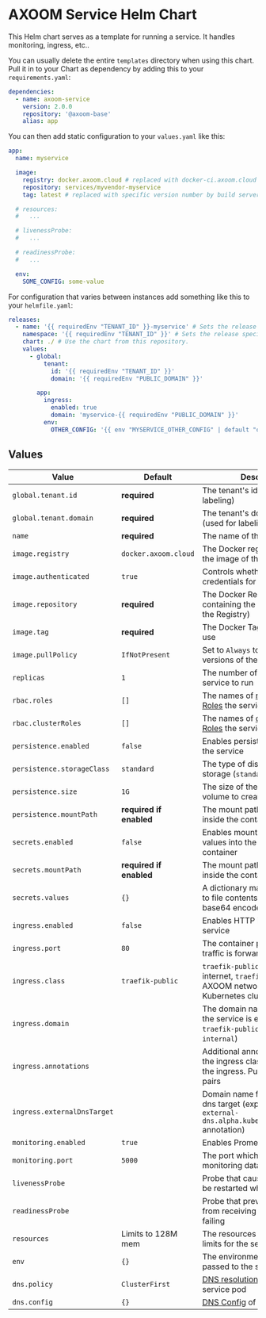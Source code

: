 # AXOOM Service Helm Chart

This Helm chart serves as a template for running a service. It handles monitoring, ingress, etc..

You can usually delete the entire `templates` directory when using this chart. Pull it in to your Chart as dependency by adding this to your `requirements.yaml`:

```yaml
dependencies:
  - name: axoom-service
    version: 2.0.0
    repository: '@axoom-base'
    alias: app
```

You can then add static configuration to your `values.yaml` like this:

```yaml
app:
  name: myservice

  image:
    registry: docker.axoom.cloud # replaced with docker-ci.axoom.cloud for pre-release builds by build server
    repository: services/myvendor-myservice
    tag: latest # replaced with specific version number by build server

  # resources:
  #   ...

  # livenessProbe:
  #   ...

  # readinessProbe:
  #   ...

  env:
    SOME_CONFIG: some-value
```

For configuration that varies between instances add something like this to your `helmfile.yaml`:

```yaml
releases:
  - name: '{{ requiredEnv "TENANT_ID" }}-myservice' # Sets the release specific asset name, containing the tenant's id.
    namespace: '{{ requiredEnv "TENANT_ID" }}' # Sets the release specific k8s namespace: the tenant's id.
    chart: ./ # Use the chart from this repository.
    values:
      - global:
          tenant:
            id: '{{ requiredEnv "TENANT_ID" }}'
            domain: '{{ requiredEnv "PUBLIC_DOMAIN" }}'

        app:
          ingress:
            enabled: true
            domain: 'myservice-{{ requiredEnv "PUBLIC_DOMAIN" }}'
          env:
            OTHER_CONFIG: '{{ env "MYSERVICE_OTHER_CONFIG" | default "other-value" }}'
```

## Values

| Value                       | Default                 | Description                                                                                                                           |
| --------------------------- | ----------------------- | ------------------------------------------------------------------------------------------------------------------------------------- |
| `global.tenant.id`          | __required__            | The tenant's id (used for labeling)                                                                                                   |
| `global.tenant.domain`      | __required__            | The tenant's domain name (used for labeling)                                                                                         |
| `name`                      | __required__            | The name of the service                                                                                                              |
| `image.registry`            | `docker.axoom.cloud`    | The Docker registry containing the image of the service                                                                               |
| `image.authenticated`       | `true`                  | Controls whether to use credentials for pulling the image                                                                             |
| `image.repository`          | __required__            | The Docker Repository containing the image (excluding the Registry)                                                                   |
| `image.tag`                 | __required__            | The Docker Tag of the image to use                                                                                                    |
| `image.pullPolicy`          | `IfNotPresent`          | Set to `Always` to try to pull new versions of the image                                                                              |
| `replicas`                  | `1`                     | The number of instances of the service to run                                                                                         |
| `rbac.roles`                | `[]`                    | The names of [namespaced Roles](https://kubernetes.io/docs/reference/access-authn-authz/rbac/) the service shall have.                |
| `rbac.clusterRoles`         | `[]`                    | The names of [cluster-wide Roles](https://kubernetes.io/docs/reference/access-authn-authz/rbac/) the service shall have.              |
| `persistence.enabled`       | `false`                 | Enables persistent storage for the service                                                                                            |
| `persistence.storageClass`  | `standard`              | The type of disk to use for storage (`standard` or `ssd`)                                                                             |
| `persistence.size`          | `1G`                    | The size of the persistent volume to create for the service                                                                           |
| `persistence.mountPath`     | __required if enabled__ | The mount path for the storage inside the container                                                                                  |
| `secrets.enabled`           | `false`                 | Enables mounting of secret values into the service's container                                                                        |
| `secrets.mountPath`         | __required if enabled__ | The mount path for the secrets inside the container                                                                                  |
| `secrets.values`            | `{}`                    | A dictionary mapping file names to file contents for secrets with base64 encoded values                                               |
| `ingress.enabled`           | `false`                 | Enables HTTP ingress into the service                                                                                                 |
| `ingress.port`              | `80`                    | The container port ingress traffic is forwarded to                                                                                    |
| `ingress.class`             | `traefik-public`        | `traefik-public` for public internet, `traefik-internal` for AXOOM network, `cluster` for Kubernetes cluster only                     |
| `ingress.domain`            |                         | The domain name under which the service is exposed (only for `traefik-public` and `traefik-internal`)                                 |
| `ingress.annotations`       |                         | Additional annotations besides the ingress class to be added to the ingress. Put as `key: value` pairs                                |
| `ingress.externalDnsTarget` |                         | Domain name for the external-dns target (explicitly setting `external-dns.alpha.kubernetes.io/target` annotation)                     |
| `monitoring.enabled`        | `true`                  | Enables Prometheus monitoring                                                                                                         |
| `monitoring.port`           | `5000`                  | The port which is scraped for monitoring data                                                                                         |
| `livenessProbe`             |                         | Probe that causes the service to be restarted when failing                                                                            |
| `readinessProbe`            |                         | Probe that prevents the service from receiving traffic when failing                                                                   |
| `resources`                 | Limits to 128M mem      | The resources requests and limits for the service                                                                                     |
| `env`                       | `{}`                    | The environment variables passed to the service                                                                                       |
| `dns.policy`                | `ClusterFirst`          | [DNS resolution policy](https://kubernetes.io/docs/concepts/services-networking/dns-pod-service/#pod-s-dns-policy) of the service pod |
| `dns.config`                | `{}`                    | [DNS Config](https://kubernetes.io/docs/concepts/services-networking/dns-pod-service/#pod-s-dns-config) of the service pod.           |